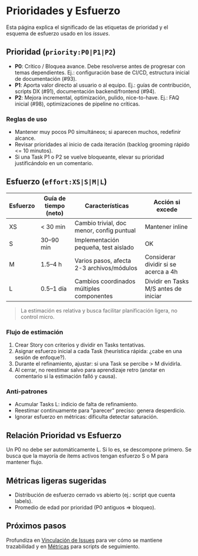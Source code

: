 # Prioridades y Esfuerzo

Esta página explica el significado de las etiquetas de prioridad y el esquema de esfuerzo usado en los *issues*.

## Prioridad (`priority:P0|P1|P2`)

- **P0**: Crítico / Bloquea avance. Debe resolverse antes de progresar con temas dependientes. Ej.: configuración base de CI/CD, estructura inicial de documentación (#93).
- **P1**: Aporta valor directo al usuario o al equipo. Ej.: guías de contribución, scripts DX (#91), documentación backend/frontend (#94).
- **P2**: Mejora incremental, optimización, pulido, nice-to-have. Ej.: FAQ inicial (#98), optimizaciones de pipeline no críticas.

### Reglas de uso

- Mantener muy pocos P0 simultáneos; si aparecen muchos, redefinir alcance.
- Revisar prioridades al inicio de cada iteración (backlog grooming rápido <= 10 minutos).
- Si una Task P1 o P2 se vuelve bloqueante, elevar su prioridad justificándolo en un comentario.

## Esfuerzo (`effort:XS|S|M|L`)

| Esfuerzo | Guía de tiempo (neto) | Características | Acción si excede |
|---------|------------------------|-----------------|------------------|
| XS | < 30 min | Cambio trivial, doc menor, config puntual | Mantener inline |
| S  | 30–90 min | Implementación pequeña, test aislado | OK |
| M  | 1.5–4 h | Varios pasos, afecta 2-3 archivos/módulos | Considerar dividir si se acerca a 4h |
| L  | 0.5–1 día | Cambios coordinados múltiples componentes | Dividir en Tasks M/S antes de iniciar |

> La estimación es relativa y busca facilitar planificación ligera, no control micro.

### Flujo de estimación

1. Crear Story con criterios y dividir en Tasks tentativas.
2. Asignar esfuerzo inicial a cada Task (heurística rápida: ¿cabe en una sesión de enfoque?).
3. Durante el refinamiento, ajustar: si una Task se percibe > M dividirla.
4. Al cerrar, no reestimar salvo para aprendizaje retro (anotar en comentario si la estimación falló y causa).

### Anti-patrones

- Acumular Tasks L: indicio de falta de refinamiento.
- Reestimar continuamente para "parecer" preciso: genera desperdicio.
- Ignorar esfuerzo en métricas: dificulta detectar saturación.

## Relación Prioridad vs Esfuerzo

Un P0 no debe ser automáticamente L. Si lo es, se descompone primero. Se busca que la mayoría de ítems activos tengan esfuerzo S o M para mantener flujo.

## Métricas ligeras sugeridas

- Distribución de esfuerzo cerrado vs abierto (ej.: script que cuenta labels).
- Promedio de edad por prioridad (P0 antiguos => bloqueo).

## Próximos pasos

Profundiza en [Vinculación de Issues](./vinculacion-issues) para ver cómo se mantiene trazabilidad y en [Métricas](./metricas) para scripts de seguimiento.
